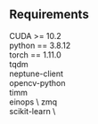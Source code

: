 ## Requirements
CUDA >= 10.2 \
python == 3.8.12 \
torch == 1.11.0 \
tqdm \
neptune-client \
opencv-python \
timm \
einops \ 
zmq \
scikit-learn \
